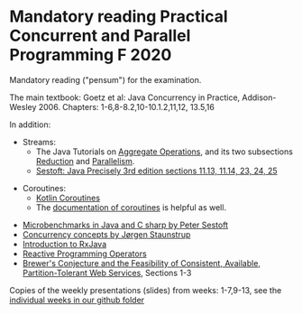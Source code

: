 # Mandatory reading Practical Concurrent and Parallel Programming F 2020

Mandatory reading ("pensum") for the examination.

The main textbook: Goetz et al: Java Concurrency in Practice, Addison-Wesley 2006. Chapters: 1-6,8-8.2,10-10.1.2,11,12, 13.5,16

In addition:

- Streams: 
    - The Java Tutorials on [Aggregate Operations](https://docs.oracle.com/javase/tutorial/collections/streams/index.html), and its two subsections [Reduction](https://docs.oracle.com/javase/tutorial/collections/streams/reduction.html) and [Parallelism](https://docs.oracle.com/javase/tutorial/collections/streams/parallelism.html). 
    * [Sestoft: Java Precisely 3rd edition sections 11.13, 11.14, 23, 24, 25](../week06/javaprecisely-3rd-draft-streams.pdf)
* Coroutines:
    * [Kotlin Coroutines](https://github.com/Kotlin/KEEP/blob/master/proposals/coroutines.md)
    * The [documentation of coroutines](https://kotlinlang.org/docs/reference/coroutines/coroutines-guide.html) is helpful as well.

- [Microbenchmarks in Java and C sharp by Peter Sestoft](../week04/benchmarkingNotes.pdf)
- [Concurrency concepts by Jørgen Staunstrup](../week09/concurrency.md)
- [Introduction to RxJava](https://code.tutsplus.com/tutorials/getting-started-with-rxjava-20-for-android--cms-28345 )
- [Reactive Programming Operators](https://code.tutsplus.com/tutorials/reactive-programming-operators-in-rxjava-20--cms-28396?_ga=2.197046314.723429276.1502526034-1015877821.1497434847)
- [Brewer's Conjecture and the Feasibility of Consistent, Available, Partition-Tolerant Web Services](../week13/GilbertAndLynch.pdf), Sections 1-3

Copies of the weekly presentations (slides) from weeks: 1-7,9-13, see the [individual weeks in our github folder](..)
